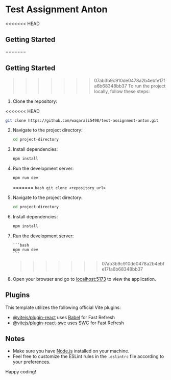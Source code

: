# Test Assignment Anton

<<<<<<< HEAD

## Getting Started

=======

## Getting Started

> > > > > > > 07ab3b9c910de0478a2b4ebfe17fa6b68348bb37
> > > > > > > To run the project locally, follow these steps:

1. Clone the repository:

<<<<<<< HEAD

```bash
git clone https://github.com/waqarali5498/test-assignment-anton.git
```

2.  Navigate to the project directory:

    ```bash
    cd project-directory
    ```

3.  Install dependencies:

    ```bash
    npm install
    ```

4.  Run the development server:

    ```bash
    npm run dev
    ```

    =======
    `bash
git clone <repository_url>
`

5.  Navigate to the project directory:

    ```bash
    cd project-directory
    ```

6.  Install dependencies:

    ```bash
    npm install
    ```

7.  Run the development server:

        ```bash
        npm run dev
        ```

    > > > > > > > 07ab3b9c910de0478a2b4ebfe17fa6b68348bb37

8.  Open your browser and go to [localhost:5173](http://localhost:5173) to view the application.

## Plugins

This template utilizes the following official Vite plugins:

- [@vitejs/plugin-react](https://github.com/vitejs/vite-plugin-react/blob/main/packages/plugin-react/README.md) uses [Babel](https://babeljs.io/) for Fast Refresh
- [@vitejs/plugin-react-swc](https://github.com/vitejs/vite-plugin-react-swc) uses [SWC](https://swc.rs/) for Fast Refresh

## Notes

- Make sure you have [Node.js](https://nodejs.org/) installed on your machine.
- Feel free to customize the ESLint rules in the `.eslintrc` file according to your preferences.

Happy coding!
